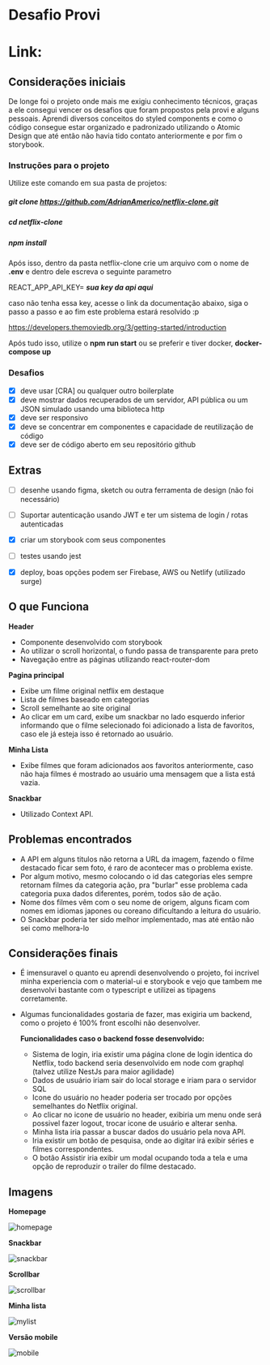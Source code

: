 # Desafio Provi

# Link: 

## Considerações iniciais

De longe foi o projeto onde mais me exigiu conhecimento técnicos, graças a ele consegui vencer os desafios que foram propostos pela provi e alguns pessoais. Aprendi diversos conceitos do styled components e como o código consegue estar organizado e padronizado utilizando o Atomic Design que até então não havia tido contato anteriormente e por fim o storybook.

### Instruções para o projeto

Utilize este comando em sua pasta de projetos: 

##### git clone https://github.com/AdrianAmerico/netflix-clone.git

##### cd netflix-clone

##### npm install

Após isso, dentro da pasta netflix-clone crie um arquivo com o nome de **.env** e dentro dele escreva o seguinte parametro

REACT_APP_API_KEY= ***sua key da api aqui***

caso não tenha essa key, acesse o link da documentação abaixo, siga o passo a passo e ao fim este problema estará resolvido :p

https://developers.themoviedb.org/3/getting-started/introduction

Após tudo isso, utilize o **npm run start** ou se preferir e tiver docker, **docker-compose up**
### Desafios

- [x]  deve usar [CRA] ou qualquer outro boilerplate
- [x]  deve mostrar dados recuperados de um servidor, API pública ou um JSON simulado usando uma biblioteca http
- [x] deve ser responsivo
- [x]  deve se concentrar em componentes e capacidade de reutilização de código
- [x] deve ser de código aberto em seu repositório github

## Extras

- [ ] desenhe usando figma, sketch ou outra ferramenta de design (não foi necessário)

- [ ] Suportar autenticação usando JWT e ter um sistema de login / rotas autenticadas
- [x] criar um storybook com seus componentes
- [ ] testes usando jest
- [x] deploy, boas opções podem ser Firebase, AWS ou Netlify (utilizado surge)

## O que Funciona

**Header**

- Componente desenvolvido com storybook
- Ao utilizar o scroll horizontal, o fundo passa de transparente para preto
- Navegação entre as páginas utilizando react-router-dom

**Pagina principal**

- Exibe um filme original netflix em destaque 
- Lista de filmes baseado em categorias
- Scroll semelhante ao site original
- Ao clicar em um card, exibe um snackbar no lado esquerdo inferior informando que o filme selecionado foi adicionado a lista de favoritos, caso ele já esteja isso é retornado ao usuário.

**Minha Lista**

- Exibe filmes que foram adicionados aos favoritos anteriormente, caso não haja filmes é mostrado ao usuário uma mensagem que a lista está vazia.

**Snackbar**

- Utilizado Context API.

## Problemas encontrados

* A API em alguns titulos não retorna a URL da imagem, fazendo o filme destacado ficar sem foto, é raro de acontecer mas o problema existe.
* Por algum motivo, mesmo colocando o id das categorias eles sempre retornam filmes da categoria ação, pra "burlar" esse problema cada categoria puxa dados diferentes, porém, todos são de ação.
* Nome dos filmes vêm com o seu nome de origem, alguns ficam com nomes em idiomas japones ou coreano dificultando a leitura do usuário.
* O Snackbar poderia ter sido melhor implementado, mas até então não sei como melhora-lo

## Considerações finais 

* É imensuravel o quanto eu aprendi desenvolvendo o projeto, foi incrivel minha experiencia com o material-ui e storybook e vejo que tambem me desenvolvi bastante com o typescript e utilizei as tipagens corretamente.

* Algumas funcionalidades gostaria de fazer, mas exigiria um backend, como o projeto é 100% front escolhi não desenvolver.

  **Funcionalidades caso o backend fosse desenvolvido:**

  - Sistema de login, iria existir uma página clone de login identica do Netflix, todo backend seria desenvolvido em node com graphql (talvez utilize NestJs para maior agilidade)
  - Dados de usuário iriam sair do local storage e iriam para o servidor SQL
  - Icone do usuário no header poderia ser trocado por opções semelhantes do Netflix original.
  - Ao clicar no icone de usuário no header, exibiria um menu onde será possivel fazer logout, trocar icone de usuário e alterar senha.
  - Minha lista iria passar a buscar dados do usuário pela nova API.
  - Iria existir um botão de pesquisa, onde ao digitar irá exibir séries e filmes correspondentes.
  - O botão Assistir iria exibir um modal ocupando toda a tela e uma opção de reproduzir o trailer do filme destacado.
## Imagens

**Homepage**

![homepage](https://user-images.githubusercontent.com/73081422/141693752-c28c1c9c-308e-4cfd-825f-505a1ac6cc68.gif)

**Snackbar**

![snackbar](https://user-images.githubusercontent.com/73081422/141693607-76f2eb74-9889-4311-af41-6df81fd4222d.gif)

**Scrollbar**

![scrollbar](https://user-images.githubusercontent.com/73081422/141693610-04dff223-eeb1-4e82-a9a1-c44d4cc8b785.gif)

**Minha lista**

![mylist](https://user-images.githubusercontent.com/73081422/141693625-1982556a-8e7b-445d-ad93-41971df7384d.gif)

**Versão mobile**

![mobile](https://user-images.githubusercontent.com/73081422/141693635-25ebd3c6-878e-449d-a7b9-29f769db0d59.gif)
